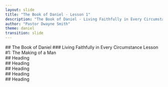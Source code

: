 ```yaml
---
layout: slide
title: "The Book of Daniel - Lesson 1"
description: "The Book of Daniel - Living Faithfully in Every Circumstance. Lesson #1: The Making of a Man"
author: "Pastor Dwayne Smith"
theme: daniel
transition: slide
---
```

<section data-markdown data-state="">
## The Book of Daniel
### Living Faithfully in Every Circumstance
Lesson #1: The Making of a Man

</section>

<section data-markdown>
## Heading

</section>

<section data-markdown>
## Heading

</section>

<section data-markdown>
## Heading

</section>

<section data-markdown>
## Heading

</section>

<section data-markdown>
## Heading

</section>